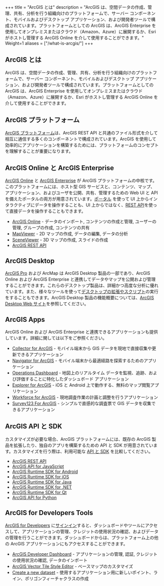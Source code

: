 +++
title = "ArcGIS とは"
description = "ArcGIS は、空間データの作成、管理、共有、分析を行う組織向けのプラットフォームで、サーバー コンポーネント、モバイルおよびデスクトップ アプリケーション、および開発者ツールで構成されています。プラットフォームとしての ArcGIS は、ArcGIS Enterprise を使用してオンプレミスまたはクラウド（Amazon、Azure）に展開するか、Esri がホストし管理する ArcGIS Online を介して使用することができます。"
Weight=1
aliases = ["/what-is-arcgis/"]
+++

## ArcGIS とは
ArcGIS は、空間データの作成、管理、共有、分析を行う組織向けのプラットフォームで、サーバー コンポーネント、モバイルおよびデスクトップ アプリケーション、および開発者ツールで構成されています。プラットフォームとしての ArcGIS は、ArcGIS Enterprise を使用してオンプレミスまたはクラウド（Amazon、Azure）に展開するか、Esri がホストし管理する ArcGIS Online を介して使用することができます。

## ArcGIS プラットフォーム
[ArcGIS プラットフォーム](https://developers.arcgis.com/glossary/arcgis-platform/)は、ArcGIS REST API と共通のファイル形式を介して相互に通信する多くのコンポーネントで構成されています。ArcGIS を使用して効率的にアプリケーションを構築するためには、プラットフォームのコンセプトを理解することが重要になります。

## ArcGIS Online と ArcGIS Enterprise
[ArcGIS Online](https://developers.arcgis.com/glossary/arcgis-online/) と [ArcGIS Enterprise](https://developers.arcgis.com/glossary/arcgis-enterprise/) が ArcGIS プラットフォームの中核です。このプラットフォームには、ホスト型 GIS サービスと、コンテンツ、マップ、アプリケーション、およびユーザを公開、共有、管理するための Web UI と API を備えたポータルの両方が用意されています。[ポータル](https://www.arcgis.com/index.html) を使って UI 上からインタラクティブにデータを操作することも、UI 上からではなく、[REST API](https://developers.arcgis.com/documentation/core-concepts/rest-api/)を使って直接データを操作することもできます。

* [ArcGIS Online](https://www.arcgis.com/index.html) - データのインポート, コンテンツの作成と管理, ユーザーの管理, グループの作成, コンテンツの共有
* [MapViewer](https://www.arcgis.com/home/webmap/viewer.html) - 2D マップの作成, データの編集, データの分析
* [SceneViewer](https://www.arcgis.com/home/webscene/viewer.html) - 3D マップの作成, スライドの作成
* [ArcGIS REST API](https://developers.arcgis.com/documentation/#rest)

## ArcGIS Desktop
[ArcGIS Pro](https://developers.arcgis.com/glossary/arcgis-pro/) および ArcMap は ArcGIS Desktop 製品の一部であり、ArcGIS Online および ArcGIS Enterprise と連携してデータやマップを公開および管理することができます。これらのデスクトップ製品は、詳細かつ高度な分析に優れています。また、様々なツールを使って[デスクトップの拡張やスクリプト](https://developers.arcgis.com/documentation/#extend)の実行をすることもできます。ArcGIS Desktop 製品の機能概要については、[ArcGIS Desktop Web サイト](https://desktop.arcgis.com/en/)を参照してください。

## ArcGIS Apps
ArcGIS Online および ArcGIS Enterprise と連携できるアプリケーションも提供しています。詳細に関しては以下をご参照ください。

* [Collector for ArcGIS](https://www.esri.com/en-us/arcgis/products/collector-for-arcgis/overview) - モバイル端末から GIS データを現地で直接収集や更新できるアプリケーション
* [Navigator for ArcGIS](https://www.esri.com/en-us/arcgis/products/navigator-for-arcgis/overview) - モバイル端末から最適経路を探索するためのアプリケーション
* [Operations Dashboard](https://www.esri.com/en-us/arcgis/products/operations-dashboard/overview) - 地図上のリアルタイム データを監視、追跡、および評価することに特化したダッシュボード アプリケーション
* [Explorer for ArcGIS](https://www.esri.com/en-us/arcgis/products/explorer-for-arcgis/overview) - iOS と Android 上で動作する、無料のマップ閲覧アプリケーション
* [Workforce for ArcGIS](https://www.esri.com/en-us/arcgis/products/workforce/overview) - 現地調査作業の計画と調整を行うアプリケーション
* [Survey123 For ArcGIS](https://www.esri.com/en-us/arcgis/products/survey123/overview) - シンプルで直感的な調査票で GIS データを収集できるアプリケーション

## ArcGIS API と SDK
カスタマイズが必要な場合、ArcGIS プラットフォームには、既存の ArcGIS 製品を拡張したり、独自のアプリを構築するための API と SDK が用意されています。カスタマイズを行う際は、利用可能な [API と SDK](https://developers.arcgis.com/documentation/core-concepts/apis-sdks-apps/) を比較してください。

* [ArcGIS REST API](https://developers.arcgis.com/documentation/#rest)
* [ArcGIS API for JavaScript](https://developers.arcgis.com/javascript/)
* [ArcGIS Runtime SDK for Android](https://developers.arcgis.com/android/latest/)
* [ArcGIS Runtime SDK for iOS](https://developers.arcgis.com/ios/latest/)
* [ArcGIS Runtime SDK for Java](https://developers.arcgis.com/java/latest/)
* [ArcGIS Runtime SDK for .NET](https://developers.arcgis.com/net/latest/)
* [ArcGIS Runtime SDK for Qt](https://developers.arcgis.com/qt/latest/)
* [ArcGIS API for Python](https://developers.arcgis.com/python/)

## ArcGIS for Developers Tools
[ArcGIS for Developers](https://developers.arcgis.com/glossary/arcgis-for-developers/) に[サインイン](https://developers.arcgis.com/sign-in/?redirect_uri=https://developers.arcgis.com/labs/what-is-arcgis/)すると、ダッシュボードやツールにアクセスして、アプリケーションの管理、クレジットの使用状況の確認、およびデータの管理を行うことができます。ダッシュボードからは、プラットフォーム上の他の ArcGIS アプリケーションにもアクセスすることができます。

* [ArcGIS Developer Dashboard](https://developers.arcgis.com/sign-in/?redirect_uri=%2Fdashboard) - アプリケーションの管理, 認証, クレジットの使用状況の確認, データのインポート
* [ArcGIS Vector Tile Style Editor](https://developers.arcgis.com/vector-tile-style-editor/) - ベースマップのカスタマイズ
* [Create a new dataset](https://developers.arcgis.com/sign-in/?redirect_uri=%2Flayers%2Fnew) - 使用するアプリケーション用に新しいポイント、ライン、ポリゴンフィーチャクラスの作成
